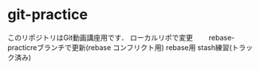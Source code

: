 # git-practice
このリポジトリはGit動画講座用です．
ローカルリポで変更　　
rebase-practicreブランチで更新(rebase コンフリクト用)
rebase用
stash練習(トラック済み)
